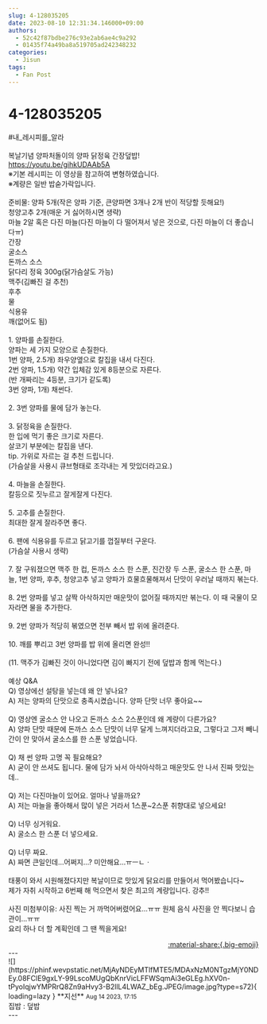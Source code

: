 ```yaml
---
slug: 4-128035205
date: 2023-08-10 12:31:34.146000+09:00
authors:
  - 52c42f87bdbe276c93e2ab6ae4c9a292
  - 01435f74a49ba8a519705ad242348232
categories:
  - Jisun
tags:
  - Fan Post
---
```


# 4-128035205

<div class="post-container" markdown="1">
<div class="content-container md-sidebar__scrollwrap" markdown="1">

\#내_레시피를_알라 <br><br>복날기념 양파처돌이의 양파 닭정육 간장덮밥!<br><a href="https://youtu.be/gihkUDAAb5A">https://youtu.be/gihkUDAAb5A</a><br>※기본 레시피는 이 영상을 참고하여 변형하였습니다.<br>※계량은 일반 밥숟가락입니다.<br><br>준비물: 양파 5개(작은 양파 기준, 큰양파면 3개나 2개 반이 적당할 듯해요!)<br>청양고추 2개(매운 거 싫어하시면 생략) <br>마늘 2알 혹은 다진 마늘(다진 마늘이 다 떨어져서 넣은 것으로, 다진 마늘이 더 좋습니다ㅠ)<br>간장<br>굴소스<br>돈까스 소스<br>닭다리 정육 300g(닭가슴살도 가능)<br>맥주(김빠진 걸 추천) <br>후추<br>물<br>식용유<br>깨(없어도 됨)<br><br>1. 양파를 손질한다.<br>양파는 세 가지 모양으로 손질한다. <br>1번 양파, 2.5개) 좌우양옆으로 칼집을 내서 다진다.<br>2번 양파, 1.5개) 약간 입체감 있게 8등분으로 자른다.<br>(반 개짜리는 4등분, 크기가 같도록)<br>3번 양파, 1개) 채썬다.<br><br>2. 3번 양파를 물에 담가 놓는다.<br><br>3. 닭정육을 손질한다.<br>한 입에 먹기 좋은 크기로 자른다.<br>살코기 부분에는 칼집을 낸다.<br>tip. 가위로 자르는 걸 추천 드립니다.<br>(가슴살을 사용시 큐브형태로 조각내는 게 맛있더라고요.)<br><br>4. 마늘을 손질한다.<br>칼등으로 짓누르고 잘게잘게 다진다.<br><br>5. 고추를 손질한다.<br>최대한 잘게 잘라주면 좋다.<br><br>6. 팬에 식용유를 두르고 닭고기를 껍질부터 구운다.<br>(가슴살 사용시 생략)<br><br>7. 잘 구워졌으면 맥주 한 컵, 돈까스 소스 한 스푼, 진간장 두 스푼, 굴소스 한 스푼, 마늘, 1번 양파, 후추, 청양고추 넣고 양파가 흐물흐물해져서 단맛이 우러날 때까지 볶는다.<br><br>8. 2번 양파를 넣고 살짝 아삭하지만 매운맛이 없어질 때까지만 볶는다. 이 때 국물이 모자라면 물을 추가한다.<br><br>9. 2번 양파가 적당히 볶였으면 전부 빼서 밥 위에 올려준다.<br><br>10. 깨를 뿌리고 3번 양파를 밥 위에 올리면 완성!!<br><br>(11. 맥주가 김빠진 것이 아니었다면 김이 빠지기 전에 덮밥과 함께 먹는다.)<br><br>예상 Q&amp;A<br>Q) 영상에선 설탕을 넣는데 왜 안 넣나요?<br>A) 저는 양파의 단맛으로 충족시켰습니다. 양파 단맛 너무 좋아요~~<br><br>Q) 영상엔 굴소스 안 나오고 돈까스 소스 2스푼인데 왜 계량이 다른가요?<br>A) 양파 단맛 때문에 돈까스 소스 단맛이 너무 달게 느껴지더라고요, 그렇다고 그저 빼니 간이 안 맞아서 굴소스를 한 스푼 넣었습니다.<br><br>Q) 채 썬 양파 고명 꼭 필요해요?<br>A) 굳이 안 쓰셔도 됩니다. 물에 담가 놔서 아삭아삭하고 매운맛도 안 나서 진짜 맛있는데..<br><br>Q) 저는 다진마늘이 있어요. 얼마나 넣을까요?<br>A) 저는 마늘을 좋아해서 많이 넣은 거라서 1스푼~2스푼 취향대로 넣으세요!<br><br>Q) 너무 싱거워요.<br>A) 굴소스 한 스푼 더 넣으세요.<br><br>Q) 너무 짜요.<br>A) 짜면 큰일인데...어쩌지...? 미안해요...ㅠㅡㄴㆍ<br><br>태풍이 와서 시원해졌다지만 복날이므로 맛있게 닭요리를 만들어서 먹어봤습니다~<br>제가 자취 시작하고 6번째 해 먹으면서 찾은 최고의 계량입니다. 강추!!<br><br>사진 미첨부이유: 사진 찍는 거 까먹어버렸어요...ㅠㅠ 원체 음식 사진을 안 찍다보니 습관이...ㅠㅠ<br>요리 하나 더 할 계획인데 그 땐 찍을게요!

</div>
</div>

<div style="text-align: right;" markdown="1">
<a href="https://weverse.io/fromis9/fanpost/4-128035205" style="text-align: right;">:material-share:{.big-emoji}</a>
</div>
---

<div class="comments-container md-sidebar__scrollwrap" markdown="1">
<div class="comment" markdown="1">
<div class='id-container' markdown="1">
![](https://phinf.wevpstatic.net/MjAyNDEyMTlfMTE5/MDAxNzM0NTgzMjY0NDEy.08FClE9gxLY-99LscoMUgQbKnrVicLFFWSqmAi3eGLEg.hXV0n-tPyoIqjwYMPRrQ8Zn9aHvy3-B2llL4LWAZ_bEg.JPEG/image.jpg?type=s72){ loading=lazy }
**<span class="artist">지선</span>** <small>Aug 14 2023, 17:15</small><br>
</div>
<div class='comment-body' markdown="1">
집밥 : 덮밥
</div>
</div>
</div>
---
